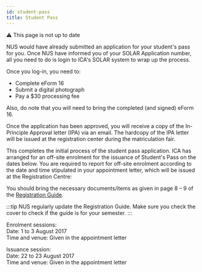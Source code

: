 ```yaml
---
id: student-pass
title: Student Pass
---
```


:warning: This page is not up to date

NUS would have already submitted an application for your student's pass for you. Once NUS have informed you of your SOLAR Application number, all you need to do is login to ICA's SOLAR system to wrap up the process.

Once you log-in, you need to: 
- Complete eForm 16
- Submit a digital photograph
- Pay a $30 processing fee

Also, do note that you will need to bring the completed (and signed) eForm 16.

Once the application has been approved, you will receive a copy of the In-Principle Approval letter (IPA) via an email. The hardcopy of the IPA letter will be issued at the registration center during the matriculation fair.

This completes the initial process of the student pass application. ICA has arranged for an off-site enrolment for the issuance of Student's Pass on the dates below. You are required to report for off-site enrolment according to the date and time stipulated in your appointment letter, which will be issued at the Registration Centre:

You should bring the necessary documents/items as given in page 8 – 9 of the [Registration Guide](http://www.nus.edu.sg/registrar/info/info/Registration-Guide-for-Undergraduate-Students.pdf). 

:::tip
NUS regularly update the Registration Guide. Make sure you check the cover to check if the guide is for your semester.
:::

Enrolment sessions:<br/>
Date: 1 to 3 August 2017<br/>
Time and venue: Given in the appointment letter

Issuance session:<br/>
Date: 22 to 23 August 2017<br/>
Time and venue: Given in the appointment letter
